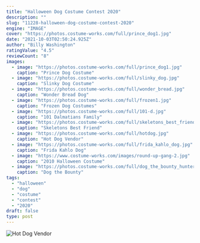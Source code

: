 ```yaml
---
title: "Halloween Dog Costume Contest 2020"
description: ""
slug: "11228-halloween-dog-costume-contest-2020"
engine: "IMAGE"
cover: "https://photos.costume-works.com/full/prince_dog1.jpg"
date: "2021-10-03T02:50:24.925Z"
author: "Billy Washington"
ratingValue: "4.5"
reviewCount: "8"
images:
  - image: "https://photos.costume-works.com/full/prince_dog1.jpg"
    caption: "Prince Dog Costume"
  - image: "https://photos.costume-works.com/full/slinky_dog.jpg"
    caption: "Slinky Dog Costume"
  - image: "https://photos.costume-works.com/full/wonder_bread.jpg"
    caption: "Wonder Bread Dog"
  - image: "https://photos.costume-works.com/full/frozen1.jpg"
    caption: "Frozen Dog Costumes"
  - image: "https://photos.costume-works.com/full/101-d.jpg"
    caption: "101 Dalmatians Family"
  - image: "https://photos.costume-works.com/full/skeletons_best_friend.jpg"
    caption: "Skeletons Best Friend"
  - image: "https://photos.costume-works.com/full/hotdog.jpg"
    caption: "Hot Dog Vendor"
  - image: "https://photos.costume-works.com/full/frida_kahlo_dog.jpg"
    caption: "Frida Kahlo Dog"
  - image: "https://www.costume-works.com/images/round-up-gang-2.jpg"
    caption: "2010 Halloween Costume"
  - image: "https://photos.costume-works.com/full/dog_the_bounty_hunter_and_beth1.jpg"
    caption: "Dog the Bounty"
tags:
  - "halloween"
  - "dog"
  - "costume"
  - "contest"
  - "2020"
draft: false
type: post
---
```



![Hot Dog Vendor](https://photos.costume-works.com/full/hotdog.jpg "Hot Dog Vendor")


<!--inArticleAds-->

<!--galleryOne-->


<!--inArticleAds-->

<!--galleryTwo-->


<!--galleryThree-->


